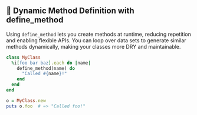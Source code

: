 ## 🎯 Dynamic Method Definition with define_method

Using `define_method` lets you create methods at runtime, reducing repetition and enabling flexible APIs. You can loop over data sets to generate similar methods dynamically, making your classes more DRY and maintainable.

```ruby
class MyClass
  %i[foo bar baz].each do |name|
    define_method(name) do
      "Called #{name}!"
    end
  end
end

o = MyClass.new
puts o.foo  # => "Called foo!"
```
